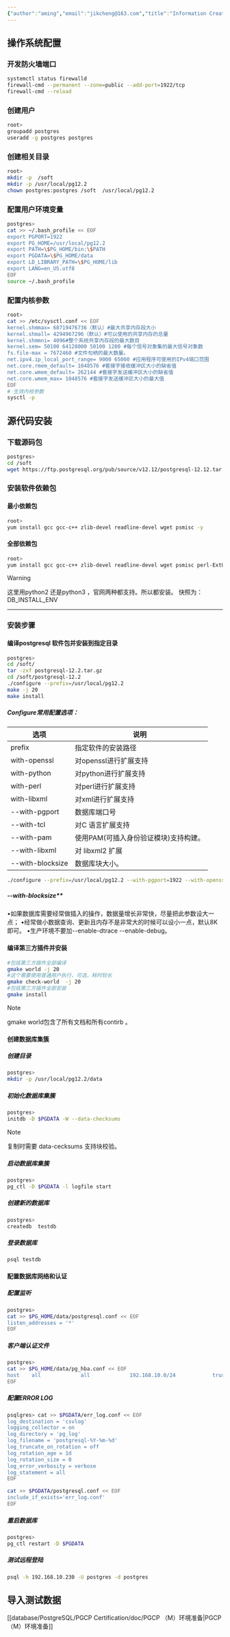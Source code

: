 ```yaml
---
{"author":"aming","email":"jikcheng@163.com","title":"Information Creation PostgreSQL-1 Soft Install And createdb","creation_date":"2022-11-03 08:45","Last modified date":"2022-11-27 19:15","tags":"Information Creation PostgreSQL-1 Soft Install And createdb","File Folder with relative path":"database/PostgreSQL/PGCP Certification/doc","remark":null,"other":null,"dg-publish":true,"permalink":"/database/postgre-sql/pgcp-certification/doc/information-creation-postgre-sql-1-soft-install-and-createdb/","dgPassFrontmatter":true}
---
```




## 操作系统配置
### 开发防火墙端口
```bash
systemctl status firewalld
firewall-cmd --permanent --zone=public --add-port=1922/tcp
firewall-cmd --reload
```
### 创建用户
```bash
root>
groupadd postgres
useradd -g postgres postgres
```
### 创建相关目录
```bash
root>
mkdir -p  /soft
mkdir -p /usr/local/pg12.2
chown postgres:postgres /soft  /usr/local/pg12.2
```
###  配置用户环境变量
```bash
postgres> 
cat >> ~/.bash_profile << EOF
export PGPORT=1922
export PG_HOME=/usr/local/pg12.2
export PATH=\$PG_HOME/bin:\$PATH
export PGDATA=\$PG_HOME/data
export LD_LIBRARY_PATH=\$PG_HOME/lib
export LANG=en_US.utf8
EOF
source ~/.bash_profile
```

### 配置内核参数
```bash
root>
cat >> /etc/sysctl.conf << EOF
kernel.shmmax= 68719476736（默认）#最大共享内存段大小
kernel.shmall= 4294967296（默认）#可以使用的共享内存的总量
kernel.shmmni= 4096#整个系统共享内存段的最大数目
kernel.sem= 50100 64128000 50100 1280 #每个信号对象集的最大信号对象数
fs.file-max = 7672460 #文件句柄的最大数量。
net.ipv4.ip_local_port_range= 9000 65000 #应用程序可使用的IPv4端口范围
net.core.rmem_default= 1048576 #套接字接收缓冲区大小的缺省值
net.core.wmem_default= 262144 #套接字发送缓冲区大小的缺省值
net.core.wmem_max= 1048576 #套接字发送缓冲区大小的最大值
EOF
# 生效内核参数
sysctl -p
```

## 源代码安装
### 下载源码包
```bash
postgres> 
cd /soft
wget https://ftp.postgresql.org/pub/source/v12.12/postgresql-12.12.tar.gz
```


### 安装软件依赖包
#### 最小依赖包
```bash
root>
yum install gcc gcc-c++ zlib-devel readline-devel wget psmisc -y 
```
#### 全部依赖包
```bash
root>
yum install gcc gcc-c++ zlib-devel readline-devel wget psmisc perl-ExtUtils-Embed pam-devel libxml2-devel libxslt-devel openldap-devel python39-devel python2-devel openssl-devel cmake wget -y 
```

> [!warning]
> 这里用python2 还是python3  ，官网两种都支持。所以都安装。
快照为：DB_INSTALL_ENV

---

### 安装步骤
#### 编译postgresql 软件包并安装到指定目录
```bash
postgres>
cd /soft/
tar -zxf postgresql-12.2.tar.gz
cd /soft/postgresql-12.2
./configure --prefix=/usr/local/pg12.2
make -j 20
make install
```

##### **Configure常用配置选项：**
| 选项             | 说明                                  |
| ---------------- | ------------------------------------- |
| prefix           | 指定软件的安装路径                    |
| with-openssl     | 对openssl进行扩展支持                 |
| with-python      | 对python进行扩展支持                  |
| with-perl        | 对perl进行扩展支持                    |
| with-libxml      | 对xml进行扩展支持                     |
| --with-pgport    | 数据库端口号                          |
| --with-tcl       | 对C 语言扩展支持                      |
| --with-pam       | 使用PAM(可插入身份验证模块)支持构建。 |
| --with-libxml    | 对 libxml2 扩展                       |
| --with-blocksize | 数据库块大小。                        | 

```bash
./configure --prefix=/usr/local/pg12.2 --with-pgport=1922 --with-openssl --with-perl --with-tcl --with-python  --without-ldap --with-libxml --with-libxslt --enable-thread-safety --with-wal-blocksize=16 --with-blocksize=8 --enable-dtrace --enable-debug
```


##### --with-blocksize**
•如果数据库需要经常做插入的操作，数据量增长非常快，尽量把此参数设大一点；
•经常做小数据查询、更新且内存不是非常大的时候可以设小一点，默认8K即可。
•生产环境不要加--enable-dtrace --enable-debug。


#### 编译第三方插件并安装
```bash
#包括第三方插件全部编译
gmake world -j 20
#这个需要使用普通用户执行，可选，耗时较长
gmake check-world  -j 20
#包括第三方插件全部安装
gmake install
```

> [!note]
> gmake world包含了所有文档和所有contirb 。
> 
#### 创建数据库集簇
##### 创建目录
```bash
postgres>
mkdir -p /usr/local/pg12.2/data
```
##### 初始化数据库集簇
```bash
postgres>
initdb -D $PGDATA -W --data-checksums  
```

> [!note]
> 复制时需要 data-cecksums 支持块校验。
##### 启动数据库集簇
```bash
postgres>
pg_ctl -D $PGDATA -l logfile start
```
##### 创建新的数据库
```bash
postgres>
createdb  testdb
```
##### 登录数据库
```bash
psql testdb
```

#### 配置数据库网络和认证

##### 配置监听
```bash
postgres>
cat >> $PG_HOME/data/postgresql.conf << EOF
listen_addresses = '*' 
EOF
```
##### 客户端认证文件
```bash
postgres>
cat >> $PG_HOME/data/pg_hba.conf << EOF
host    all             all             192.168.10.0/24            trust
EOF
```


##### 配置ERROR LOG 
```bash
psqlgres> cat >> $PGDATA/err_log.conf << EOF
log_destination = 'csvlog'
logging_collector = on
log_directory = 'pg_log'
log_filename = 'postgresql-%Y-%m-%d'
log_truncate_on_rotation = off
log_rotation_age = 1d
log_rotation_size = 0
log_error_verbosity = verbose
log_statement = all
EOF

cat >> $PGDATA/postgresql.conf << EOF
include_if_exists='err_log.conf'
EOF
```
##### 重启数据库
```bash
postgres>
pg_ctl restart -D $PGDATA
```

##### 测试远程登陆
```bash
psql -h 192.168.10.230 -U postgres -d postgres
```
## 导入测试数据
[[database/PostgreSQL/PGCP Certification/doc/PGCP （M）环境准备\|PGCP （M）环境准备]]


